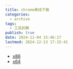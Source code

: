 ```yaml
---
title: chrome离线下载
categories:
  - archive
tags:
  - 工具折腾
publish: true
date: 2024-11-04 15:46:17
lastmod: 2024-12-13 17:15:41
---
```


+ [x86](https://dl.google.com/tag/s/installdataindex/update2/installers/ChromeStandaloneSetup.exe)
+ [x64](https://dl.google.com/tag/s/installdataindex/update2/installers/ChromeStandaloneSetup64.exe)
